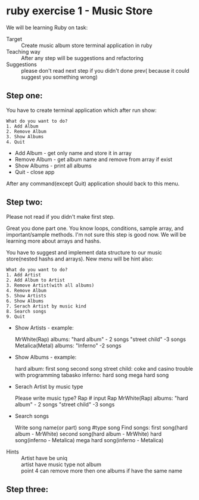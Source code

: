 ruby exercise 1 - Music Store 
===============

We will be learning Ruby on task:
<dl>
  <dt>Target</dt>
  <dd>Create  music album store terminal application in ruby</dd>
  <dt>Teaching way</dt>
  <dd>After any step will be suggestions and refactoring</dd>
  <dt>Suggestions</dt>
  <dd>please don't read next step if you didn't done prev( because it could suggest you something wrong) </dd>
</dl>

Step one:
-------------
You have to create terminal application which after run show:

	What do you want to do? 
	1. Add Album
	2. Remove Album 
	3. Show Albums 
	4. Quit 

* Add Album - get only name  and store it in array
* Remove Album - get album name and remove from array if exist
* Show Albums - print all albums
* Quit  - close app

After any command(except Quit) application should back to this menu. 


Step two:
-------------

Please not read if you didn't make first step.

Great you done part one. You know loops, conditions, sample array, and important/sample methods.
I'm not sure this step is good now. We will be learning more about arrays and hashs.

You have to suggest and implement data structure to our music store(nested hashs and arrays). New menu will be hint also:

	What do you want to do? 
	1. Add Artist
	2. Add Album to Artist
	3. Remove Artist(with all albums)
	4. Remove Album
	5. Show Artists
	6. Show Albums
	7. Serach Artist by music kind
	8. Search songs
	9. Quit 

* Show Artists - example:

	MrWhite(Rap)
		albums:
			"hard album" - 2 songs
			"street child" -3 songs
	Metalica(Metal)
		albums:
			"Inferno" -2 songs

* Show Albums - example:

	hard album:
		first song
		second song
	street child:
		coke and casino
		trouble with programming
		tabasko
	inferno:
		hard song
		mega hard song
		
* Serach Artist by music type

	Please write music type?
	Rap # input Rap
	MrWhite(Rap)
		albums:
			"hard album" - 2 songs
			"street child" -3 songs
	
* Search songs

	Write song name(or part)
	song #type song	
	Find songs:
		first song(hard album - MrWhite)
		second song(hard album - MrWhite)
		hard song(inferno - Metalica)
		mega hard song(inferno - Metalica)

	
<dl>
  <dt>Hints</dt>
  <dd>Artist have be uniq</dd>
  <dd>artist have music type not album</dd>
  <dd>point 4 can remove more then one albums if have the same name</dd>
</dl>

Step three:
-------------
